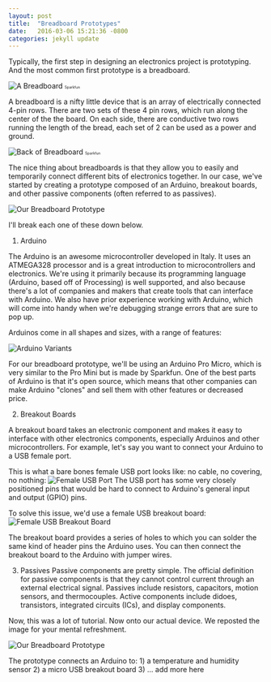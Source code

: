 ```yaml
---
layout: post
title:  "Breadboard Prototypes"
date:   2016-03-06 15:21:36 -0800
categories: jekyll update
---
```


Typically, the first step in designing an electronics project is prototyping. And the most common first prototype is a breadboard.

![A Breadboard](/assets/breadboard.jpeg "A Breadboard")
<span style="font-size: .5em"> Sparkfun </span>

A breadboard is a nifty little device that is an array of electrically connected 4-pin rows. There are two sets of these 4 pin rows, which run along the center of the the board. On each side, there are conductive two rows running the length of the bread, each set of 2 can be used as a power and ground.

![Back of Breadboard](/assets/breadboardback.jpeg "A Breadboard")
<span style="font-size: .5em"> Sparkfun </span>

The nice thing about breadboards is that they allow you to easily and temporarily connect different bits of electronics together. In our case, we've started by creating a prototype composed of an Arduino, breakout boards, and other passive components (often referred to as passives). 

![Our Breadboard Prototype](/assets/ourbreadboardprototype.jpg "Our Breadboard Prototype")

I'll break each one of these down below.

1) Arduino

The Arduino is an awesome microcontroller developed in Italy. It uses an ATMEGA328 processor and is a great introduction to microcontrollers and electronics. We're using it primarily because its programming language (Arduino, based off of Processing) is well supported, and also because there's a lot of companies and makers that create tools that can interface with Arduino. We also have prior experience working with Arduino, which will come into handy when we're debugging strange errors that are sure to pop up.

Arduinos come in all shapes and sizes, with a range of features: 

![Arduino Variants](/assets/arduinovariants.jpg "Arduino Variants")

For our breadboard prototype, we'll be using an Arduino Pro Micro, which is very similar to the Pro Mini but is made by Sparkfun. One of the best parts of Arduino is that it's open source, which means that other companies can make Arduino "clones" and sell them with other features or decreased price. 

2) Breakout Boards

A breakout board takes an electronic component and makes it easy to interface with other electronics components, especially Arduinos and other microcontrollers. For example, let's say you want to connect your Arduino to a USB female port.

This is what a bare bones female USB port looks like: no cable, no covering, no nothing:
![Female USB Port](/assets/usb.jpg "Female USB Port")
The USB port has some very closely positioned pins that would be hard to connect to Arduino's general input and output (GPIO) pins. 

To solve this issue, we'd use a female USB breakout board: 
![Female USB Breakout Board](/assets/usbbreakoutboard.jpg "Female USB Breakout Board")

The breakout board provides a series of holes to which you can solder the same kind of header pins the Arduino uses. You can then connect the breakout board to the Arduino with jumper wires.

3) Passives
Passive components are pretty simple. The official definition for passive components is that they cannot control current through an external electrical signal. Passives include resistors, capacitors, motion sensors, and thermocouples. Active components include didoes, transistors, integrated circuits (ICs), and display components.

Now, this was a lot of tutorial. Now onto our actual device. We reposted the image for your mental refreshment. 

![Our Breadboard Prototype](/assets/ourbreadboardprototype.jpg "Our Breadboard Prototype")

The prototype connects an Arduino to:
	1) a temperature and humidity sensor
	2) a micro USB breakout board
	3) ... add more here